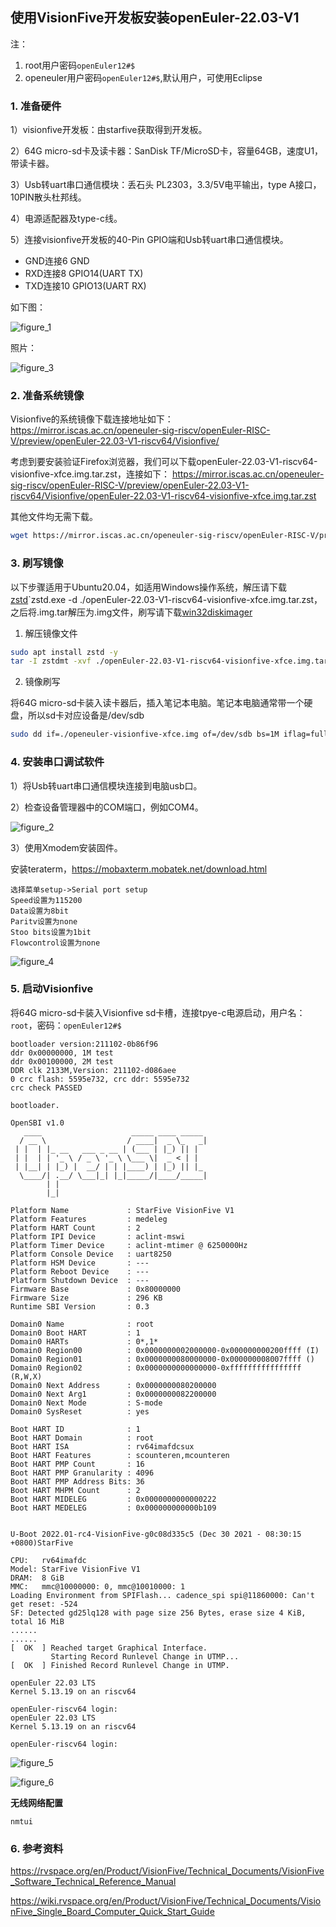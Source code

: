 ## 使用VisionFive开发板安装openEuler-22.03-V1

注：

1. root用户密码`openEuler12#$`
2. openeuler用户密码`openEuler12#$`,默认用户，可使用Eclipse

### 1. 准备硬件

1）visionfive开发板：由starfive获取得到开发板。

2）64G micro-sd卡及读卡器：SanDisk TF/MicroSD卡，容量64GB，速度U1，带读卡器。

3）Usb转uart串口通信模块：丢石头 PL2303，3.3/5V电平输出，type A接口，10PIN散头杜邦线。

4）电源适配器及type-c线。

5）连接visionfive开发板的40-Pin GPIO端和Usb转uart串口通信模块。

- GND连接6 GND
- RXD连接8 GPIO14(UART TX)
- TXD连接10 GPIO13(UART RX)

如下图：

![figure_1](./images/figure_1.png)

照片：

![figure_3](./images/figure_3.png)

### 2. 准备系统镜像

Visionfive的系统镜像下载连接地址如下： https://mirror.iscas.ac.cn/openeuler-sig-riscv/openEuler-RISC-V/preview/openEuler-22.03-V1-riscv64/Visionfive/

考虑到要安装验证Firefox浏览器，我们可以下载openEuler-22.03-V1-riscv64-visionfive-xfce.img.tar.zst，连接如下： https://mirror.iscas.ac.cn/openeuler-sig-riscv/openEuler-RISC-V/preview/openEuler-22.03-V1-riscv64/Visionfive/openEuler-22.03-V1-riscv64-visionfive-xfce.img.tar.zst 

其他文件均无需下载。

```bash
wget https://mirror.iscas.ac.cn/openeuler-sig-riscv/openEuler-RISC-V/preview/openEuler-22.03-V1-riscv64/Visionfive/openEuler-22.03-V1-riscv64-visionfive-xfce.img.tar.zst 
```

### 3. 刷写镜像

以下步骤适用于Ubuntu20.04，如适用Windows操作系统，解压请下载[zstd](./zstd-v1.4.4-win32.zip)`zstd.exe -d ./openEuler-22.03-V1-riscv64-visionfive-xfce.img.tar.zst，之后将.img.tar解压为.img文件，刷写请下载[win32diskimager](./win32diskimager-1.0.0-install.exe)

1. 解压镜像文件

```bash
sudo apt install zstd -y
tar -I zstdmt -xvf ./openEuler-22.03-V1-riscv64-visionfive-xfce.img.tar.zst 
```

2. 镜像刷写

将64G micro-sd卡装入读卡器后，插入笔记本电脑。笔记本电脑通常带一个硬盘，所以sd卡对应设备是/dev/sdb

```bash
sudo dd if=./openeuler-visionfive-xfce.img of=/dev/sdb bs=1M iflag=fullblock oflag=direct conv=fsync status=progress
```

### 4. 安装串口调试软件

1）将Usb转uart串口通信模块连接到电脑usb口。

2）检查设备管理器中的COM端口，例如COM4。

![figure_2](./images/figure_2.png)

3）使用Xmodem安装固件。

安装teraterm，https://mobaxterm.mobatek.net/download.html

    选择菜单setup->Serial port setup
    Speed设置为115200
    Data设置为8bit
    Paritv设置为none
    Stoo bits设置为1bit
    Flowcontrol设置为none

![figure_4](./images/figure_4.png)

### 5. 启动Visionfive

将64G micro-sd卡装入Visionfive sd卡槽，连接tpye-c电源启动，用户名：`root`，密码：`openEuler12#$`

```
bootloader version:211102-0b86f96
ddr 0x00000000, 1M test
ddr 0x00100000, 2M test
DDR clk 2133M,Version: 211102-d086aee                                                                                    0 crc flash: 5595e732, crc ddr: 5595e732
crc check PASSED

bootloader.

OpenSBI v1.0
   ____                    _____ ____ _____
  / __ \                  / ____|  _ \_   _|
 | |  | |_ __   ___ _ __ | (___ | |_) || |
 | |  | | '_ \ / _ \ '_ \ \___ \|  _ < | |
 | |__| | |_) |  __/ | | |____) | |_) || |_
  \____/| .__/ \___|_| |_|_____/|____/_____|
        | |
        |_|

Platform Name             : StarFive VisionFive V1
Platform Features         : medeleg
Platform HART Count       : 2
Platform IPI Device       : aclint-mswi
Platform Timer Device     : aclint-mtimer @ 6250000Hz
Platform Console Device   : uart8250
Platform HSM Device       : ---
Platform Reboot Device    : ---
Platform Shutdown Device  : ---
Firmware Base             : 0x80000000
Firmware Size             : 296 KB
Runtime SBI Version       : 0.3

Domain0 Name              : root
Domain0 Boot HART         : 1
Domain0 HARTs             : 0*,1*
Domain0 Region00          : 0x0000000002000000-0x000000000200ffff (I)
Domain0 Region01          : 0x0000000080000000-0x000000008007ffff ()
Domain0 Region02          : 0x0000000000000000-0xffffffffffffffff (R,W,X)
Domain0 Next Address      : 0x0000000080200000
Domain0 Next Arg1         : 0x0000000082200000
Domain0 Next Mode         : S-mode
Domain0 SysReset          : yes

Boot HART ID              : 1
Boot HART Domain          : root
Boot HART ISA             : rv64imafdcsux
Boot HART Features        : scounteren,mcounteren
Boot HART PMP Count       : 16
Boot HART PMP Granularity : 4096
Boot HART PMP Address Bits: 36
Boot HART MHPM Count      : 2
Boot HART MIDELEG         : 0x0000000000000222
Boot HART MEDELEG         : 0x000000000000b109


U-Boot 2022.01-rc4-VisionFive-g0c08d335c5 (Dec 30 2021 - 08:30:15 +0800)StarFive

CPU:   rv64imafdc
Model: StarFive VisionFive V1
DRAM:  8 GiB
MMC:   mmc@10000000: 0, mmc@10010000: 1
Loading Environment from SPIFlash... cadence_spi spi@11860000: Can't get reset: -524
SF: Detected gd25lq128 with page size 256 Bytes, erase size 4 KiB, total 16 MiB
......
......
[  OK  ] Reached target Graphical Interface.
         Starting Record Runlevel Change in UTMP...
[  OK  ] Finished Record Runlevel Change in UTMP.

openEuler 22.03 LTS
Kernel 5.13.19 on an riscv64

openEuler-riscv64 login:
openEuler 22.03 LTS
Kernel 5.13.19 on an riscv64

openEuler-riscv64 login: 
```

![figure_5](./images/figure_5.png)

![figure_6](./images/figure_6.png)


**无线网络配置**

```
nmtui
```

### 6. 参考资料

<https://rvspace.org/en/Product/VisionFive/Technical_Documents/VisionFive_Software_Technical_Reference_Manual>

<https://wiki.rvspace.org/en/Product/VisionFive/Technical_Documents/VisionFive_Single_Board_Computer_Quick_Start_Guide>
